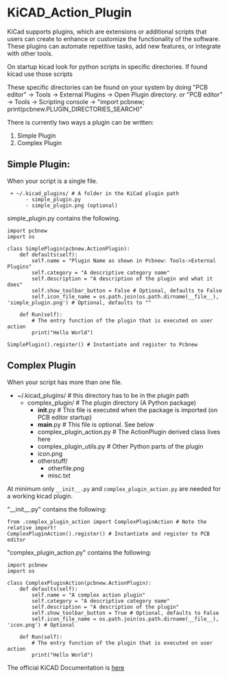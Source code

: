 # KiCAD_Action_Plugin

  KiCad supports plugins, which are extensions or additional scripts that users can create to enhance or customize the functionality of the software. 
  These plugins can automate repetitive tasks, add new features, or integrate with other tools.

  On startup kicad look for python scripts in specific directories. If found kicad use those scripts

These specific directories can be found on your system by doing 
  "PCB editor" -> Tools -> External Plugins -> Open Plugin directory.
  or
  "PCB editor" -> Tools -> Scripting console -> "import pcbnew; print(pcbnew.PLUGIN_DIRECTORIES_SEARCH)"

There is currently two ways a plugin can be written:
  1) Simple Plugin
  2) Complex Plugin

   ## Simple Plugin:

   When your script is a single file.
   
     + ~/.kicad_plugins/ # A folder in the KiCad plugin path
          - simple_plugin.py
          - simple_plugin.png (optional)

  simple_plugin.py contains the following.

  ```
  import pcbnew
  import os
  
  class SimplePlugin(pcbnew.ActionPlugin):
      def defaults(self):
          self.name = "Plugin Name as shown in Pcbnew: Tools->External Plugins"
          self.category = "A descriptive category name"
          self.description = "A description of the plugin and what it does"
          self.show_toolbar_button = False # Optional, defaults to False
          self.icon_file_name = os.path.join(os.path.dirname(__file__), 'simple_plugin.png') # Optional, defaults to ""
  
      def Run(self):
          # The entry function of the plugin that is executed on user action
          print("Hello World")
  
  SimplePlugin().register() # Instantiate and register to Pcbnew
```

## Complex Plugin

When your script has more than one file.

  + ~/.kicad_plugins/ # this directory has to be in the plugin path
      + complex_plugin/ # The plugin directory (A Python package)
          - __init__.py # This file is executed when the package is imported (on PCB editor startup)
          - __main__.py # This file is optional. See below
          - complex_plugin_action.py # The ActionPlugin derived class lives here
          - complex_plugin_utils.py # Other Python parts of the plugin
          - icon.png
          + otherstuff/
              - otherfile.png
              - misc.txt
           
At minimum only ```__init__.py``` and ```complex_plugin_action.py``` are needed for a working kicad plugin.

"\_\_init__.py" contains the following:
```
from .complex_plugin_action import ComplexPluginAction # Note the relative import!
ComplexPluginAction().register() # Instantiate and register to PCB editor
```

"complex_plugin_action.py" contains the following:
```
import pcbnew
import os

class ComplexPluginAction(pcbnew.ActionPlugin):
    def defaults(self):
        self.name = "A complex action plugin"
        self.category = "A descriptive category name"
        self.description = "A description of the plugin"
        self.show_toolbar_button = True # Optional, defaults to False
        self.icon_file_name = os.path.join(os.path.dirname(__file__), 'icon.png') # Optional

    def Run(self):
        # The entry function of the plugin that is executed on user action
        print("Hello World")
```

The official KiCAD Documentation is [here](https://dev-docs.kicad.org/en/apis-and-binding/pcbnew/)
